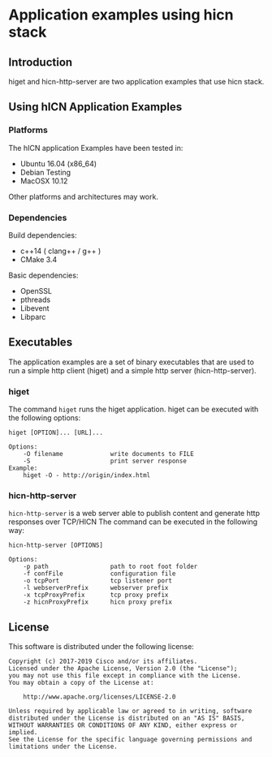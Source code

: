 Application examples using hicn stack
==================

## Introduction ##

higet and hicn-http-server are two application examples that use hicn stack.

## Using hICN Application Examples ##

### Platforms ###

The hICN application Examples have been tested in:

- Ubuntu 16.04 (x86_64)
- Debian Testing
- MacOSX 10.12

Other platforms and architectures may work.

### Dependencies ###

Build dependencies:

- c++14 ( clang++ / g++ )
- CMake 3.4

Basic dependencies:

- OpenSSL
- pthreads
- Libevent
- Libparc

## Executables ##

The application examples are a set of binary executables that are used to run a simple http client (higet) and a simple http server (hicn-http-server).

### higet ###

The command `higet` runs the higet application. higet can be executed
with the following options:

```
higet [OPTION]... [URL]...

Options:
	-O filename             write documents to FILE
	-S                      print server response
Example:
	higet -O - http://origin/index.html

```

### hicn-http-server ###

`hicn-http-server` is a web server able to publish content and generate http responses over TCP/HICN
The command can be executed in the following way:

```
hicn-http-server [OPTIONS]

Options:
	-p path					path to root foot folder
	-f confFile				configuration file
	-o tcpPort				tcp listener port
	-l webserverPrefix		webserver prefix
	-x tcpProxyPrefix		tcp proxy prefix
	-z hicnProxyPrefix		hicn proxy prefix
```

## License ##

This software is distributed under the following license:

```
Copyright (c) 2017-2019 Cisco and/or its affiliates.
Licensed under the Apache License, Version 2.0 (the "License");
you may not use this file except in compliance with the License.
You may obtain a copy of the License at:

    http://www.apache.org/licenses/LICENSE-2.0

Unless required by applicable law or agreed to in writing, software
distributed under the License is distributed on an "AS IS" BASIS,
WITHOUT WARRANTIES OR CONDITIONS OF ANY KIND, either express or implied.
See the License for the specific language governing permissions and
limitations under the License.
```
